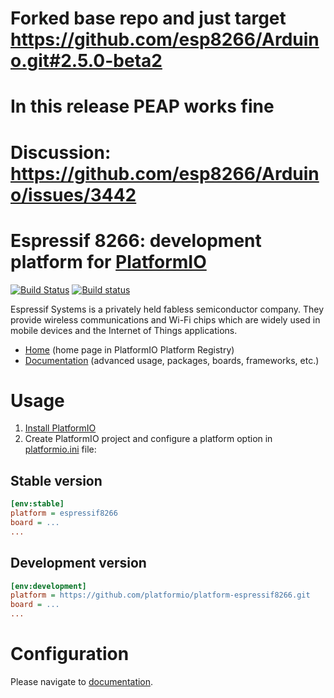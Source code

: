 # Forked base repo and just target https://github.com/esp8266/Arduino.git#2.5.0-beta2
# In this release PEAP works fine
# Discussion:  https://github.com/esp8266/Arduino/issues/3442

# Espressif 8266: development platform for [PlatformIO](http://platformio.org)
[![Build Status](https://travis-ci.org/platformio/platform-espressif8266.svg?branch=develop)](https://travis-ci.org/platformio/platform-espressif8266)
[![Build status](https://ci.appveyor.com/api/projects/status/aob49qatio84iygj/branch/develop?svg=true)](https://ci.appveyor.com/project/ivankravets/platform-espressif8266/branch/develop)

Espressif Systems is a privately held fabless semiconductor company. They provide wireless communications and Wi-Fi chips which are widely used in mobile devices and the Internet of Things applications.

* [Home](http://platformio.org/platforms/espressif8266) (home page in PlatformIO Platform Registry)
* [Documentation](http://docs.platformio.org/page/platforms/espressif8266.html) (advanced usage, packages, boards, frameworks, etc.)

# Usage

1. [Install PlatformIO](http://platformio.org)
2. Create PlatformIO project and configure a platform option in [platformio.ini](http://docs.platformio.org/page/projectconf.html) file:

## Stable version

```ini
[env:stable]
platform = espressif8266
board = ...
...
```

## Development version

```ini
[env:development]
platform = https://github.com/platformio/platform-espressif8266.git
board = ...
...
```

# Configuration

Please navigate to [documentation](http://docs.platformio.org/page/platforms/espressif8266.html).
